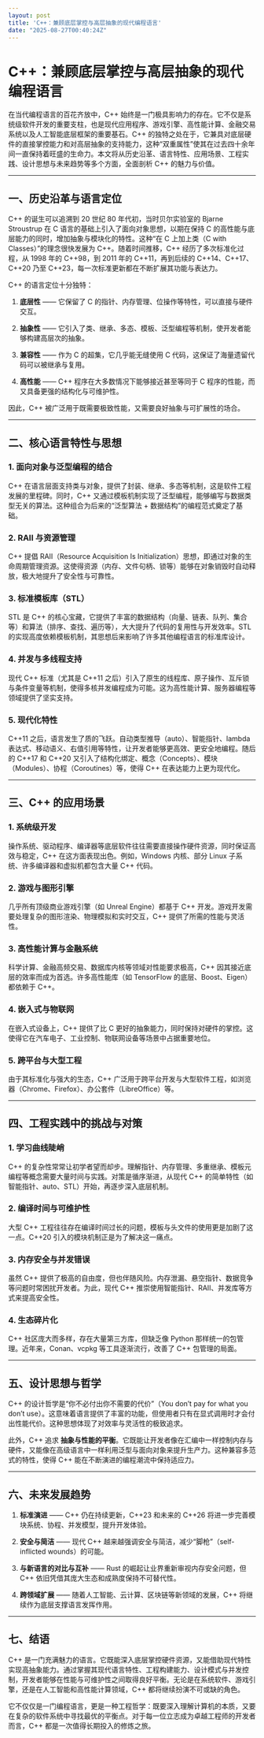 ```yaml
---
layout: post
title: 'C++：兼顾底层掌控与高层抽象的现代编程语言'
date: "2025-08-27T00:40:24Z"
---
```

C++：兼顾底层掌控与高层抽象的现代编程语言
======================

在当代编程语言的百花齐放中，C++ 始终是一门极具影响力的存在。它不仅是系统级软件开发的重要支柱，也是现代应用程序、游戏引擎、高性能计算、金融交易系统以及人工智能底层框架的重要基石。C++ 的独特之处在于，它兼具对底层硬件的直接掌控能力和对高层抽象的支持能力，这种“双重属性”使其在过去四十余年间一直保持着旺盛的生命力。本文将从历史沿革、语言特性、应用场景、工程实践、设计思想与未来趋势等多个方面，全面剖析 C++ 的魅力与价值。

* * *

一、历史沿革与语言定位
-----------

C++ 的诞生可以追溯到 20 世纪 80 年代初，当时贝尔实验室的 Bjarne Stroustrup 在 C 语言的基础上引入了面向对象思想，以期在保持 C 的高性能与底层能力的同时，增加抽象与模块化的特性。这种“在 C 上加上类（C with Classes）”的理念很快发展为 C++。随着时间推移，C++ 经历了多次标准化过程，从 1998 年的 C++98，到 2011 年的 C++11，再到后续的 C++14、C++17、C++20 乃至 C++23，每一次标准更新都在不断扩展其功能与表达力。

C++ 的语言定位十分独特：

1.  **底层性** —— 它保留了 C 的指针、内存管理、位操作等特性，可以直接与硬件交互。
    
2.  **抽象性** —— 它引入了类、继承、多态、模板、泛型编程等机制，使开发者能够构建高层次的抽象。
    
3.  **兼容性** —— 作为 C 的超集，它几乎能无缝使用 C 代码，这保证了海量遗留代码可以被继承与复用。
    
4.  **高性能** —— C++ 程序在大多数情况下能够接近甚至等同于 C 程序的性能，而又具备更强的结构化与可维护性。
    

因此，C++ 被广泛用于既需要极致性能，又需要良好抽象与可扩展性的场合。

* * *

二、核心语言特性与思想
-----------

### 1\. 面向对象与泛型编程的结合

C++ 在语言层面支持类与对象，提供了封装、继承、多态等机制，这是软件工程发展的里程碑。同时，C++ 又通过模板机制实现了泛型编程，能够编写与数据类型无关的算法。这种组合为后来的“泛型算法 + 数据结构”的编程范式奠定了基础。

### 2\. RAII 与资源管理

C++ 提倡 RAII（Resource Acquisition Is Initialization）思想，即通过对象的生命周期管理资源。这使得资源（内存、文件句柄、锁等）能够在对象销毁时自动释放，极大地提升了安全性与可靠性。

### 3\. 标准模板库（STL）

STL 是 C++ 的核心宝藏，它提供了丰富的数据结构（向量、链表、队列、集合等）和算法（排序、查找、遍历等），大大提升了代码的复用性与开发效率。STL 的实现高度依赖模板机制，其思想后来影响了许多其他编程语言的标准库设计。

### 4\. 并发与多线程支持

现代 C++ 标准（尤其是 C++11 之后）引入了原生的线程库、原子操作、互斥锁与条件变量等机制，使得多核并发编程成为可能。这为高性能计算、服务器编程等领域提供了坚实支持。

### 5\. 现代化特性

C++11 之后，语言发生了质的飞跃。自动类型推导（auto）、智能指针、lambda 表达式、移动语义、右值引用等特性，让开发者能够更高效、更安全地编程。随后的 C++17 和 C++20 又引入了结构化绑定、概念（Concepts）、模块（Modules）、协程（Coroutines）等，使得 C++ 在表达能力上更为现代化。

* * *

三、C++ 的应用场景
-----------

### 1\. 系统级开发

操作系统、驱动程序、编译器等底层软件往往需要直接操作硬件资源，同时保证高效与稳定，C++ 在这方面表现出色。例如，Windows 内核、部分 Linux 子系统、许多编译器和虚拟机都包含大量 C++ 代码。

### 2\. 游戏与图形引擎

几乎所有顶级商业游戏引擎（如 Unreal Engine）都基于 C++ 开发。游戏开发需要处理复杂的图形渲染、物理模拟和实时交互，C++ 提供了所需的性能与灵活性。

### 3\. 高性能计算与金融系统

科学计算、金融高频交易、数据库内核等领域对性能要求极高，C++ 因其接近底层的效率而成为首选。许多高性能库（如 TensorFlow 的底层、Boost、Eigen）都依赖于 C++。

### 4\. 嵌入式与物联网

在嵌入式设备上，C++ 提供了比 C 更好的抽象能力，同时保持对硬件的掌控。这使得它在汽车电子、工业控制、物联网设备等场景中占据重要地位。

### 5\. 跨平台与大型工程

由于其标准化与强大的生态，C++ 广泛用于跨平台开发与大型软件工程，如浏览器（Chrome、Firefox）、办公套件（LibreOffice）等。

* * *

四、工程实践中的挑战与对策
-------------

### 1\. 学习曲线陡峭

C++ 的复杂性常常让初学者望而却步。理解指针、内存管理、多重继承、模板元编程等概念需要大量时间与实践。对策是循序渐进，从现代 C++ 的简单特性（如智能指针、auto、STL）开始，再逐步深入底层机制。

### 2\. 编译时间与可维护性

大型 C++ 工程往往存在编译时间过长的问题，模板与头文件的使用更是加剧了这一点。C++20 引入的模块机制正是为了解决这一痛点。

### 3\. 内存安全与并发错误

虽然 C++ 提供了极高的自由度，但也伴随风险。内存泄漏、悬空指针、数据竞争等问题时常困扰开发者。为此，现代 C++ 推崇使用智能指针、RAII、并发库等方式来提高安全性。

### 4\. 生态碎片化

C++ 社区庞大而多样，存在大量第三方库，但缺乏像 Python 那样统一的包管理。近年来，Conan、vcpkg 等工具逐渐流行，改善了 C++ 包管理的局面。

* * *

五、设计思想与哲学
---------

C++ 的设计哲学是“你不必付出你不需要的代价”（You don’t pay for what you don’t use）。这意味着语言提供了丰富的功能，但使用者只有在显式调用时才会付出性能代价。这种思想体现了对效率与灵活性的极致追求。

此外，C++ 追求 **抽象与性能的平衡**。它既能让开发者像在汇编中一样控制内存与硬件，又能像在高级语言中一样利用泛型与面向对象来提升生产力。这种兼容多范式的特性，使得 C++ 能在不断演进的编程潮流中保持适应力。

* * *

六、未来发展趋势
--------

1.  **标准演进** —— C++ 仍在持续更新，C++23 和未来的 C++26 将进一步完善模块系统、协程、并发模型，提升开发体验。
    
2.  **安全与简洁** —— 现代 C++ 越来越强调安全与简洁，减少“脚枪”（self-inflicted wounds）的可能。
    
3.  **与新语言的对比与互补** —— Rust 的崛起让业界重新审视内存安全问题，但 C++ 依旧凭借其庞大生态和成熟度保持不可替代性。
    
4.  **跨领域扩展** —— 随着人工智能、云计算、区块链等新领域的发展，C++ 将继续作为底层支撑语言发挥作用。
    

* * *

七、结语
----

C++ 是一门充满魅力的语言。它既能深入底层掌控硬件资源，又能借助现代特性实现高抽象能力。通过掌握其现代语言特性、工程构建能力、设计模式与并发控制，开发者能够在性能与可维护性之间取得良好平衡。无论是在系统软件、游戏引擎，还是在人工智能和高性能计算领域，C++ 都将继续扮演不可或缺的角色。

它不仅仅是一门编程语言，更是一种工程哲学：既要深入理解计算机的本质，又要在复杂的软件系统中寻找最优的平衡点。对于每一位立志成为卓越工程师的开发者而言，C++ 都是一次值得长期投入的修炼之旅。